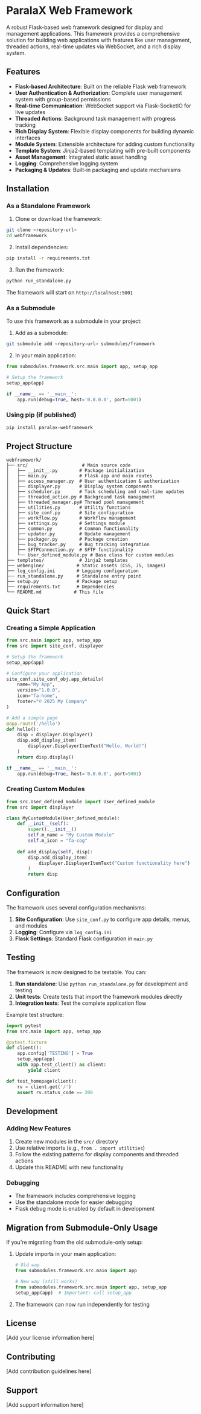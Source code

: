 # ParalaX Web Framework

A robust Flask-based web framework designed for display and management applications. This framework provides a comprehensive solution for building web applications with features like user management, threaded actions, real-time updates via WebSocket, and a rich display system.

## Features

- **Flask-based Architecture**: Built on the reliable Flask web framework
- **User Authentication & Authorization**: Complete user management system with group-based permissions
- **Real-time Communication**: WebSocket support via Flask-SocketIO for live updates
- **Threaded Actions**: Background task management with progress tracking
- **Rich Display System**: Flexible display components for building dynamic interfaces
- **Module System**: Extensible architecture for adding custom functionality
- **Template System**: Jinja2-based templating with pre-built components
- **Asset Management**: Integrated static asset handling
- **Logging**: Comprehensive logging system
- **Packaging & Updates**: Built-in packaging and update mechanisms

## Installation

### As a Standalone Framework

1. Clone or download the framework:
```bash
git clone <repository-url>
cd webframework
```

2. Install dependencies:
```bash
pip install -r requirements.txt
```

3. Run the framework:
```bash
python run_standalone.py
```

The framework will start on `http://localhost:5001`

### As a Submodule

To use this framework as a submodule in your project:

1. Add as a submodule:
```bash
git submodule add <repository-url> submodules/framework
```

2. In your main application:
```python
from submodules.framework.src.main import app, setup_app

# Setup the framework
setup_app(app)

if __name__ == '__main__':
    app.run(debug=True, host='0.0.0.0', port=5001)
```

### Using pip (if published)

```bash
pip install paralax-webframework
```

## Project Structure

```
webframework/
├── src/                    # Main source code
│   ├── __init__.py        # Package initialization
│   ├── main.py            # Flask app and main routes
│   ├── access_manager.py  # User authentication & authorization
│   ├── displayer.py       # Display system components
│   ├── scheduler.py       # Task scheduling and real-time updates
│   ├── threaded_action.py # Background task management
│   ├── threaded_manager.py# Thread pool management
│   ├── utilities.py       # Utility functions
│   ├── site_conf.py       # Site configuration
│   ├── workflow.py        # Workflow management
│   ├── settings.py        # Settings module
│   ├── common.py          # Common functionality
│   ├── updater.py         # Update management
│   ├── packager.py        # Package creation
│   ├── bug_tracker.py     # Bug tracking integration
│   ├── SFTPConnection.py  # SFTP functionality
│   └── User_defined_module.py # Base class for custom modules
├── templates/             # Jinja2 templates
├── webengine/            # Static assets (CSS, JS, images)
├── log_config.ini        # Logging configuration
├── run_standalone.py     # Standalone entry point
├── setup.py              # Package setup
├── requirements.txt      # Dependencies
└── README.md            # This file
```

## Quick Start

### Creating a Simple Application

```python
from src.main import app, setup_app
from src import site_conf, displayer

# Setup the framework
setup_app(app)

# Configure your application
site_conf.site_conf_obj.app_details(
    name="My App",
    version="1.0.0",
    icon="fa-home",
    footer="© 2025 My Company"
)

# Add a simple page
@app.route('/hello')
def hello():
    disp = displayer.Displayer()
    disp.add_display_item(
        displayer.DisplayerItemText("Hello, World!")
    )
    return disp.display()

if __name__ == '__main__':
    app.run(debug=True, host='0.0.0.0', port=5001)
```

### Creating Custom Modules

```python
from src.User_defined_module import User_defined_module
from src import displayer

class MyCustomModule(User_defined_module):
    def __init__(self):
        super().__init__()
        self.m_name = "My Custom Module"
        self.m_icon = "fa-cog"
        
    def add_display(self, disp):
        disp.add_display_item(
            displayer.DisplayerItemText("Custom functionality here")
        )
        return disp
```

## Configuration

The framework uses several configuration mechanisms:

1. **Site Configuration**: Use `site_conf.py` to configure app details, menus, and modules
2. **Logging**: Configure via `log_config.ini`
3. **Flask Settings**: Standard Flask configuration in `main.py`

## Testing

The framework is now designed to be testable. You can:

1. **Run standalone**: Use `python run_standalone.py` for development and testing
2. **Unit tests**: Create tests that import the framework modules directly
3. **Integration tests**: Test the complete application flow

Example test structure:
```python
import pytest
from src.main import app, setup_app

@pytest.fixture
def client():
    app.config['TESTING'] = True
    setup_app(app)
    with app.test_client() as client:
        yield client

def test_homepage(client):
    rv = client.get('/')
    assert rv.status_code == 200
```

## Development

### Adding New Features

1. Create new modules in the `src/` directory
2. Use relative imports (e.g., `from . import utilities`)
3. Follow the existing patterns for display components and threaded actions
4. Update this README with new functionality

### Debugging

- The framework includes comprehensive logging
- Use the standalone mode for easier debugging
- Flask debug mode is enabled by default in development

## Migration from Submodule-Only Usage

If you're migrating from the old submodule-only setup:

1. Update imports in your main application:
   ```python
   # Old way
   from submodules.framework.src.main import app
   
   # New way (still works)
   from submodules.framework.src.main import app, setup_app
   setup_app(app)  # Important: call setup_app
   ```

2. The framework can now run independently for testing

## License

[Add your license information here]

## Contributing

[Add contribution guidelines here]

## Support

[Add support information here]